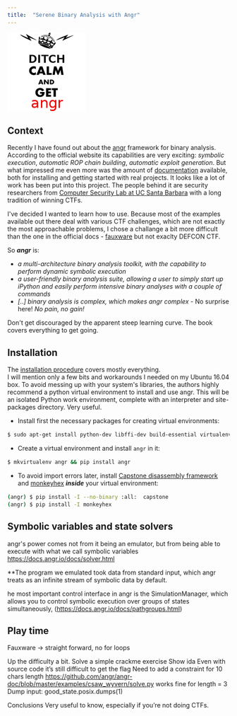 ```yaml
---
title:  "Serene Binary Analysis with Angr"
---
```


![Logo](/assets/images/angr/get-angr.png)

## Context

Recently I have found out about the [angr](http://angr.io) framework for binary analysis. 
According to the official website its capabilities are very exciting: _symbolic execution_, 
_automatic ROP chain building_, _automatic exploit generation_. But what impressed me even more was the amount of
[documentation](https://docs.angr.io/) available, both for installing and getting started with real projects. 
It looks like a lot of work has been put into this project. The people behind it are security researchers from 
[Computer Security Lab at UC Santa Barbara](http://seclab.cs.ucsb.edu) with a long tradition of winning CTFs.

I've decided I wanted to learn how to use. Because most of the examples available out there deal with various CTF challenges, 
which are not exactly the most approachable problems, I chose a challange a bit more difficult than the 
one in the official docs - [fauxware](https://github.com/angr/angr-doc/tree/master/examples/fauxware) 
but not exaclty DEFCON CTF. 

So **_angr_** is:
* _a multi-architecture binary analysis toolkit, with the capability to perform dynamic symbolic execution_
* _a user-friendly binary analysis suite, allowing a user to simply start up iPython and easily perform intensive binary analyses with a couple of commands_
* _[..] binary analysis is complex, which makes angr complex_ - No surprise here! _No pain, no gain!_

Don't get discouraged by the apparent steep learning curve. The book covers everything to get going.

## Installation 

The [installation procedure](https://docs.angr.io/INSTALL.html) covers mostly everything.  
I will mention only a few bits and workarounds I needed on my Ubuntu 16.04 box. 
To avoid messing up with your system's libraries, the authors highly recommend a python virtual environment
to install and use angr. This will be an isolated Python work environment, complete with an interpreter and 
site-packages  directory. Very useful.

* Install first the necessary packages for creating virtual environments:

```bash
$ sudo apt-get install python-dev libffi-dev build-essential virtualenvwrapper
```
* Create a virtual environment and install ```angr``` in it:

```bash
$ mkvirtualenv angr && pip install angr
```
* To avoid import errors later, install [Capstone disassembly framework](http://www.capstone-engine.org/)
and [monkeyhex](https://pypi.python.org/pypi/monkeyhex/1.3) **_inside_** your virtual environment:

```bash
(angr) $ pip install -I --no-binary :all:  capstone
(angr) $ pip install -I monkeyhex
```

## Symbolic variables and state solvers
angr's power comes not from it being an emulator, but from being able to execute with what we call symbolic variables
https://docs.angr.io/docs/solver.html

**The program we emulated took data from standard input, which angr treats as an infinite stream of symbolic data by default.


he most important control interface in angr is the SimulationManager, which allows you to control symbolic execution over groups of states simultaneously, (https://docs.angr.io/docs/pathgroups.html)


## Play time
Fauxware -> straight forward, no for loops

Up the difficulty a bit.
Solve a simple crackme exercise
Show ida 
Even with source code it’s still difficult to get the flag
Need to add a constraint for 10 chars length
https://github.com/angr/angr-doc/blob/master/examples/csaw_wyvern/solve.py  works fine for length = 3
Dump input: good_state.posix.dumps(1)


Conclusions
Very useful to know, especially if you’re not doing CTFs.
